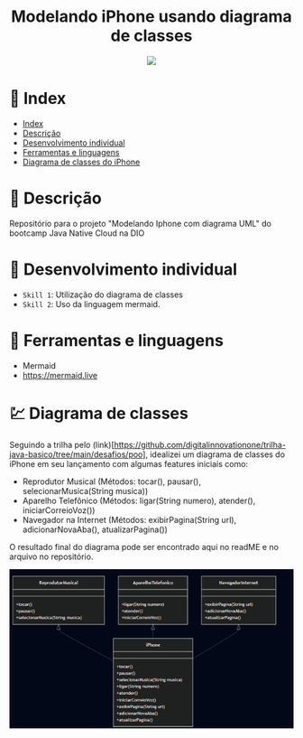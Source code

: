 <h1 align="center">Modelando iPhone usando diagrama de classes</h1>

<p align="center">
<img src="https://img.shields.io/static/v1?label=STATUS&message=FINALIZADO&color=green&style=for-the-badge"/>
</p>

# 📌 Index

* [Index](https://github.com/mayaram4rtins/dio-uml-iphone/blob/main/README.md#pushpin-index)
* [Descrição](https://github.com/mayaram4rtins/dio-uml-iphone/blob/main/README.md#page_facing_up-descrição)
* [Desenvolvimento individual](https://github.com/mayaram4rtins/dio-uml-iphone/blob/main/README.md#wrench-desenvolvimento-individual)
* [Ferramentas e linguagens](https://github.com/mayaram4rtins/dio-uml-iphone/blob/main/README.md#snake-ferramentas-e-linguagens)
* [Diagrama de classes do iPhone](https://github.com/mayaram4rtins/dio-uml-iphone/blob/main/README.md#chart-diagrama-de-classes)

# 📄 Descrição

Repositório para o projeto "Modelando Iphone com diagrama UML" do bootcamp Java Native Cloud na DIO

# 🔧 Desenvolvimento individual

- `Skill 1`: Utilização do diagrama de classes
- `Skill 2`: Uso da linguagem mermaid.

# 🐍 Ferramentas e linguagens

+ Mermaid
+ https://mermaid.live

# 💹 Diagrama de classes

Seguindo a trilha pelo (link)[https://github.com/digitalinnovationone/trilha-java-basico/tree/main/desafios/poo], idealizei um diagrama de classes do iPhone em seu lançamento com algumas features iniciais como:

- Reprodutor Musical (Métodos: tocar(), pausar(), selecionarMusica(String musica))
- Aparelho Telefônico (Métodos: ligar(String numero), atender(), iniciarCorreioVoz())
- Navegador na Internet (Métodos: exibirPagina(String url), adicionarNovaAba(), atualizarPagina())

O resultado final do diagrama pode ser encontrado aqui no readME e no arquivo no repositório.

<p align="center">
  <img src="dio-uml-iphone.png" alt="Diagrama de classes do iPhone"/>
</p>
